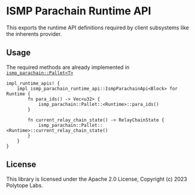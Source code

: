 # ISMP Parachain Runtime API

This exports the runtime API definitions required by client subsystems like the inherents provider.

## Usage

The required methods are already implemented in [`ismp_parachain::Pallet<T>`](https://docs.rs/ismp-parachain/latest/ismp_parachain/pallet/struct.Pallet.html)

```rust,ignore
impl_runtime_apis! {
    impl ismp_parachain_runtime_api::IsmpParachainApi<Block> for Runtime {
        fn para_ids() -> Vec<u32> {
            ismp_parachain::Pallet::<Runtime>::para_ids()
        }

        fn current_relay_chain_state() -> RelayChainState {
            ismp_parachain::Pallet::<Runtime>::current_relay_chain_state()
        }
    }
}
```

## License

This library is licensed under the Apache 2.0 License, Copyright (c) 2023 Polytope Labs.
